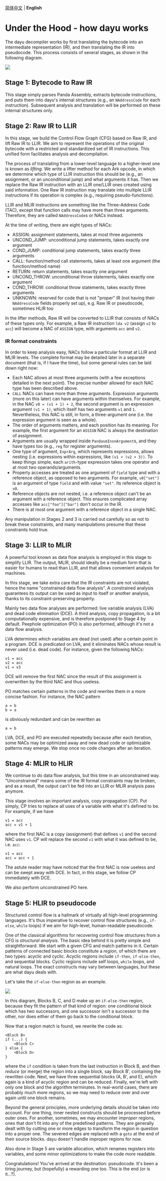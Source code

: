 [简体中文](how_it_works_zh_simp.md) | **English**

# Under the Hood - how dayu works
The dayu decompiler works by first translating the bytecode into an intermediate representation (IR), and then translating the IR into pseudocode. This process consists of several stages, as shown in the following diagram.

![](imgs/decompiler_workflow.png)

## Stage 1: Bytecode to Raw IR
This stage simply parses Panda Assembly, extracts bytecode instructions, and puts them into dayu's internal structures (e.g., an `NAddressCode` for each instruction). Subsequent analysis and translation will be performed on these internal structures only.

## Stage 2: Raw IR to LLIR
In this stage, we build the Control Flow Graph (CFG) based on Raw IR, and lift Raw IR to LLIR. We aim to represent the operations of the original bytecode with a restricted and standardized set of IR instructions. This unified form facilitates analysis and decompilation.

The process of translating from a lower-level language to a higher-level one is known as *lifting*. We write a lifter method for each Ark opcode, in which we determine which type of LLIR instruction this should be (e.g., an assignment, or an unconditional jump) and what arguments it has. Then we replace the Raw IR instruction with an LLIR one/LLIR ones created using said information. One Raw IR instruction may translate into multiple LLIR instructions if its operation is complex (e.g., requiring pseudo-functions).

LLIR and MLIR instructions are something like the Three-Address Code (TAC), except that function calls may have more than three arguments. Therefore, they are called `NAddressCode`s or NACs instead.

At the time of writing, there are eight types of NACs:
- ASSIGN: assignment statements, takes at most three arguments
- UNCOND_JUMP: unconditional jump statements, takes exactly one argument
- COND_JUMP: conditional jump statements, takes exactly three arguments
- CALL: function/method call statements, takes at least one argument (the function/method name)
- RETURN: return statements, takes exactly one argument
- UNCOND_THROW: unconditional throw statements, takes exactly one argument
- COND_THROW: conditional throw statements, takes exactly three arguments
- UNKNOWN: reserved for code that is not "proper" IR (not having their `NAddressCode` fields properly set up), e.g. Raw IR or pseudocode, sometimes HLIR too

In the lifter methods, Raw IR will be converted to LLIR that consists of NACs of these types only. For example, a Raw IR instruction `lda v2` (assign `v2` to `acc`) will become a NAC of `ASSIGN` type, with arguments `acc` and `v2`.

### IR format constraints
In order to keep analysis easy, NACs follow a particular format at LLIR and MLIR levels. The complete format may be detailed later in a separate document (that is, if I have the time), but some general rules can be laid down right now:

- Each NAC allows at most three arguments (with a few exceptions detailed in the next point). The precise number allowed for each NAC type has been described above.
- `CALL` NACs can have more than three arguments. Expression arguments (more on this later) can have arguments within themselves. For example, in the NAC `v0 = (v1 + 1) + 2`, the second argument is an expression argument `(v1 + 1)`, which itself has two arguments `v1` and `1`. Nevertheless, this NAC is still, in form, a three-argument one (i.e. the expression argument is seen as a whole).
- The order of arguments matters, and each position has its meaning. For example, the first argument for an `ASSIGN` NAC is always the destination of assignment.
- Arguments are usually wrapped inside `PandasmInsnArgument`s, and they have types too (e.g., `reg` for register arguments).
- One type of argument, `ExprArg`, which represents expressions, allows nesting (i.e. expressions within expressions, like `(v1 + (v2 + 3))`. To keep things simple, each `arith`-type expression takes one operator and at most two operands/arguments.
- Property accesses are treated as one argument of `field` type and with a reference object, as opposed to two arguments. For example, `v0["set"]` is an argument of type `field` and with value `"set"`. Its reference object is `v0`.
- Reference objects are not nested, i.e. a reference object can't be an argument with a reference object. This ensures complicated array accesses like `acc["foo"]["bar"]` don't occur in the IR.
- There is at most one argument with a reference object in a single NAC.

Any manipulation in Stages 2 and 3 is carried out carefully so as not to break these constraints, and many manipulations presume that these constraints hold true.  

## Stage 3: LLIR to MLIR
A powerful tool known as data flow analysis is employed in this stage to simplify LLIR. The output, MLIR, should ideally be a medium form that is easier for humans to read than LLIR, and that allows convenient analysis for machines.

In this stage, we take extra care that the IR constraints are not violated, hence the name "constrained data flow analysis". A constrained analysis guarantees its output can be used as input to itself or another analysis, thanks to its constraint-preserving property.

Mainly two data flow analyses are performed: live variable analysis (LVA) and dead code elimination (DCE). A third analysis, copy propagation, is a bit computationally expensive, and is therefore postponed to Stage 4 by default. Peephole optimization (PO) is also performed, although it's not a data flow analysis.

LVA determines which variables are dead (not used) after a certain point in a program. DCE is predicated on LVA, and it eliminates NACs whose result is never used (i.e. dead code). For instance, given the following NACs:

```
v1 = acc
v2 = acc
v1 = v3
```

DCE will remove the first NAC since the result of this assignment is overwritten by the third NAC and thus useless.

PO matches certain patterns in the code and rewrites them in a more concise fashion. For instance, the NAC pattern

```
a = b
b = a
```

is obviously redundant and can be rewritten as

```
a = b
```

LVA, DCE, and PO are executed repeatedly because after each iteration, some NACs may be optimized away and new dead code or optimizable patterns may emerge. We stop once no code changes after an iteration.

## Stage 4: MLIR to HLIR
We continue to do data flow analysis, but this time in an unconstrained way. "Unconstrained" means some of the IR format constraints may be broken, and as a result, the output can't be fed into an LLIR or MLIR analysis pass anymore.

This stage involves an important analysis, copy propagation (CP). Put simply, CP tries to replace all uses of a variable with what it's defined to be. For example, if we have

```
v1 = acc
acc = v1 + 1
```

where the first NAC is a copy (assignment) that defines `v1` and the second NAC uses `v1`. CP will replace the second `v1` with what it was defined to be, i.e. `acc`:

```
v1 = acc
acc = acc + 1
```

The astute reader may have noticed that the first NAC is now useless and can be swept away with DCE. In fact, in this stage, we follow CP immediately with DCE.

We also perform unconstrained PO here.

## Stage 5: HLIR to pseudocode
Structured control flow is a hallmark of virtually all high-level programming languages. It's thus imperative to recover control flow structures (e.g., `if-else`, `while` loops) if we aim for high-level, human-readable pseudocode.

One of the classical algorithms for recovering control flow structures from a CFG is *structural analysis*. The basic idea behind it is pretty simple and straightforward. We start with a given CFG and match patterns in it. Certain patterns of connected basic blocks constitute a *region*, of which there are two types: acyclic and cyclic. Acyclic regions include `if-then`, `if-else-then`, and sequential blocks. Cyclic regions include self loops, `while` loops, and natural loops. The exact constructs may vary between languages, but these are what dayu deals with.

Let's take the `if-else-then` region as an example.

![](imgs/if-else-then.png)

In this diagram, Blocks B, C, and D make up an `if-else-then` region, because they fit the pattern of that kind of region: one conditional block which has two successors, and one successor isn't a successor to the other, nor does either of them go back to the conditional block.

Now that a region match is found, we rewrite the code as:

```
<Block B>
if (...) {
    <Block C>
} else {
    <Block D>
}
```

where the `if` condition is taken from the last instruction in Block B, and then *reduce* (or merge) the region into a single block, say Block B', containing the rewritten code. Next, we have three sequential blocks (A, B', and E), which again is a kind of acyclic region and can be reduced. Finally, we're left with only one block and the algorithm terminates. In real-world cases, there are probably much more regions, so we may need to reduce over and over again until one block remains.

Beyond the general principles, more underlying details should be taken into account. For one thing, inner nested constructs should be processed before outer ones. For another, sometimes, we may encounter *improper* regions, ones that don't fit into any of the predefined patterns. They are generally dealt with by cutting one or more edges to transform the region in question into a proper one. The severed edges are replaced with a `goto` at the end of their source blocks. dayu doesn't handle improper regions for now.

Also done in Stage 5 are variable allocation, which renames registers into variables, and some minor optimizations to make the code more readable.

Congratulations! You've arrived at the destination: pseudocode. It's been a tiring journey, but (hopefully) a rewarding one too. This is the end (or is it...?).
